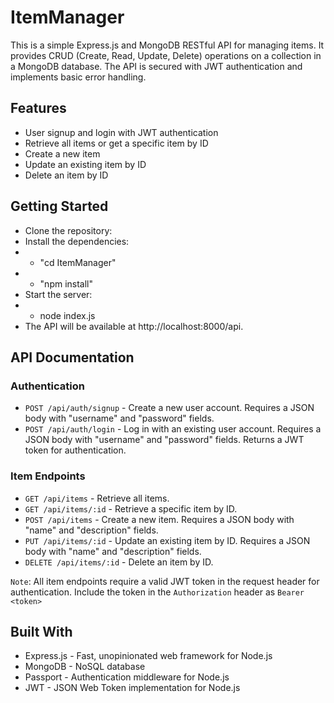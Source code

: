 # ItemManager

This is a simple Express.js and MongoDB RESTful API for managing items. It provides CRUD (Create, Read, Update, Delete) operations on a collection in a MongoDB database. The API is secured with JWT authentication and implements basic error handling.

## Features

- User signup and login with JWT authentication
- Retrieve all items or get a specific item by ID
- Create a new item
- Update an existing item by ID
- Delete an item by ID

## Getting Started

- Clone the repository:
- Install the dependencies:
- - "cd ItemManager"
- - "npm install"
- Start the server:
- - node index.js
- The API will be available at http://localhost:8000/api.

## API Documentation

### Authentication

- `POST /api/auth/signup` - Create a new user account. Requires a JSON body with "username" and "password" fields.
- `POST /api/auth/login` - Log in with an existing user account. Requires a JSON body with "username" and "password" fields. Returns a JWT token for authentication.

### Item Endpoints

- `GET /api/items` - Retrieve all items.
- `GET /api/items/:id` - Retrieve a specific item by ID.
- `POST /api/items` - Create a new item. Requires a JSON body with "name" and "description" fields.
- `PUT /api/items/:id` - Update an existing item by ID. Requires a JSON body with "name" and "description" fields.
- `DELETE /api/items/:id` - Delete an item by ID.

`Note`: All item endpoints require a valid JWT token in the request header for authentication. Include the token in the `Authorization` header as `Bearer <token>`

## Built With

- Express.js - Fast, unopinionated web framework for Node.js
- MongoDB - NoSQL database
- Passport - Authentication middleware for Node.js
- JWT - JSON Web Token implementation for Node.js
